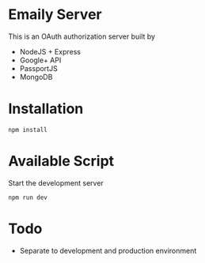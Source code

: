 # Emaily Server

This is an OAuth authorization server built by

- NodeJS + Express
- Google+ API
- PassportJS
- MongoDB

# Installation

```
npm install
```

# Available Script

Start the development server

```
npm run dev
```

# Todo

- Separate to development and production environment
